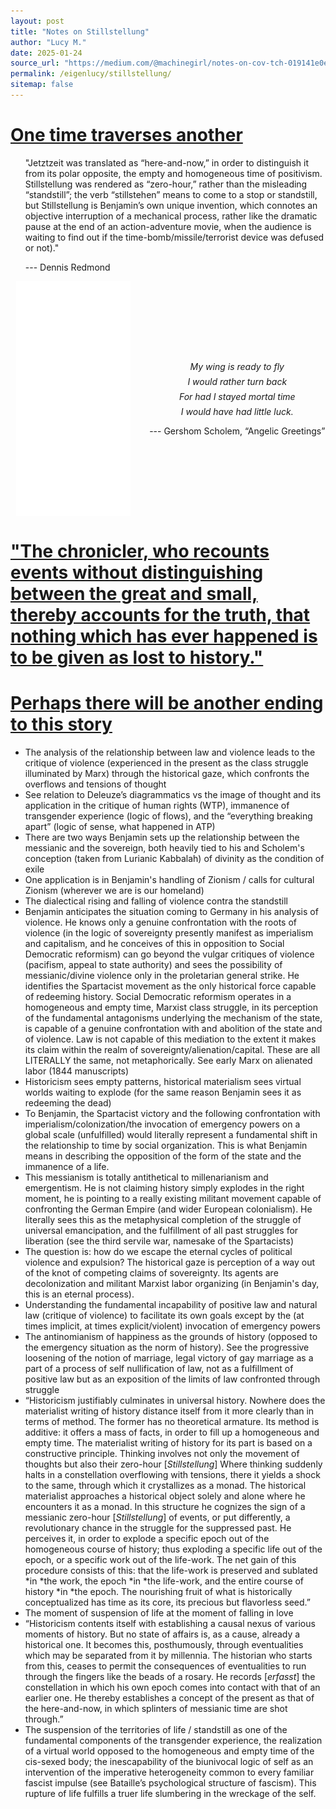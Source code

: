 ```yaml
---
layout: post
title: "Notes on Stillstellung"
author: "Lucy M."
date: 2025-01-24
source_url: "https://medium.com/@machinegirl/notes-on-cov-tch-019141e0e68c"
permalink: /eigenlucy/stillstellung/
sitemap: false
---
```

# [One time traverses another](https://www.marxists.org/reference/archive/benjamin/1940/history.htm)

<div>
<ul>
"Jetztzeit was translated as “here-and-now,” in order to distinguish it from its polar opposite, the empty and homogeneous time of positivism. Stillstellung was rendered as “zero-hour,” rather than the misleading “standstill”; the verb “stillstehen” means to come to a stop or standstill, but Stillstellung is Benjamin’s own unique invention, which connotes an objective interruption of a mechanical process, rather like the dramatic pause at the end of an action-adventure movie, when the audience is waiting to find out if the time-bomb/missile/terrorist device was defused or not)."
</ul>
<ul>
  --- Dennis Redmond
</ul>
</div>

<div style="display: flex; align-items: center; justify-content: center; gap: 20px; margin-bottom: 1em;">
  <div style="flex: 0 0 40%;">
    <img src="/assets/img/angelusnovus.png" alt="Klee's Angel" style="max-width: 100%; height: auto; display: block; margin-left: auto; margin-right: auto; border: none; outline: none; text-decoration: none;">
  </div>
  <div style="flex: 1; text-align: center;">
    <ul style="list-style-type: none; padding: 0; margin: 0;">
      <li style="margin-bottom: 0.5em;"><i>My wing is ready to fly</i></li>
      <li style="margin-bottom: 0.5em;"><i>I would rather turn back</i></li>
      <li style="margin-bottom: 0.5em;"><i>For had I stayed mortal time</i></li>
      <li style="margin-bottom: 1em;"><i>I would have had little luck.</i></li>
      <li>--- Gershom Scholem, “Angelic Greetings”</li>
    </ul>
  </div>
</div>

# ["The chronicler, who recounts events without distinguishing between the great and small, thereby accounts for the truth, that nothing which has ever happened is to be given as lost to history."](https://thetragiccommunity.wordpress.com/2020/10/28/from-theological-to-historical-apocatastasis-notes-on-benjamins-theologico-political-fragment/)

# [Perhaps there will be another ending to this story](https://www.google.com/url?sa=t&source=web&rct=j&opi=89978449&url=http://www.katharinemeynell.co.uk/about/essays%26downloads/for%2520The%2520Lost%2520Diagrams%2520of%2520Walter%2520Benjamin.pdf&ved=2ahUKEwik1_mLxvyNAxVxEUQIHUB5IEkQFnoECB4QAQ&usg=AOvVaw1ZOjxMT0G-Dv6pqglLHEsu)


*   The analysis of the relationship between law and violence leads to the critique of violence (experienced in the present as the class struggle illuminated by Marx) through the historical gaze, which confronts the overflows and tensions of thought
*   See relation to Deleuze’s diagrammatics vs the image of thought and its application in the critique of human rights (WTP), immanence of transgender experience (logic of flows), and the “everything breaking apart” (logic of sense, what happened in ATP)
*   There are two ways Benjamin sets up the relationship between the messianic and the sovereign, both heavily tied to his and Scholem's conception (taken from Lurianic Kabbalah) of divinity as the condition of exile
*   One application is in Benjamin's handling of Zionism / calls for cultural Zionism (wherever we are is our homeland)
*   The dialectical rising and falling of violence contra the standstill
*   Benjamin anticipates the situation coming to Germany in his analysis of violence. He knows only a genuine confrontation with the roots of violence (in the logic of sovereignty presently manifest as imperialism and capitalism, and he conceives of this in opposition to Social Democratic reformism) can go beyond the vulgar critiques of violence (pacifism, appeal to state authority) and sees the possibility of messianic/divine violence only in the proletarian general strike. He identifies the Spartacist movement as the only historical force capable of redeeming history. Social Democratic reformism operates in a homogeneous and empty time, Marxist class struggle, in its perception of the fundamental antagonisms underlying the mechanism of the state, is capable of a genuine confrontation with and abolition of the state and of violence. Law is not capable of this mediation to the extent it makes its claim within the realm of sovereignty/alienation/capital. These are all LITERALLY the same, not metaphorically. See early Marx on alienated labor (1844 manuscripts)
*   Historicism sees empty patterns, historical materialism sees virtual worlds waiting to explode (for the same reason Benjamin sees it as redeeming the dead)
*   To Benjamin, the Spartacist victory and the following confrontation with imperialism/colonization/the invocation of emergency powers on a global scale (unfulfilled) would literally represent a fundamental shift in the relationship to time by social organization. This is what Benjamin means in describing the opposition of the form of the state and the immanence of a life.
*   This messianism is totally antithetical to millenarianism and emergentism. He is not claiming history simply explodes in the right moment, he is pointing to a really existing militant movement capable of confronting the German Empire (and wider European colonialism). He literally sees this as the metaphysical completion of the struggle of universal emancipation, and the fulfillment of all past struggles for liberation (see the third servile war, namesake of the Spartacists)
*   The question is: how do we escape the eternal cycles of political violence and expulsion? The historical gaze is perception of a way out of the knot of competing claims of sovereignty. Its agents are decolonization and militant Marxist labor organizing (in Benjamin's day, this is an eternal process).
*   Understanding the fundamental incapability of positive law and natural law (critique of violence) to facilitate its own goals except by the (at times implicit, at times explicit/violent) invocation of emergency powers
*   The antinomianism of happiness as the grounds of history (opposed to the emergency situation as the norm of history). See the progressive loosening of the notion of marriage, legal victory of gay marriage as a part of a process of self nullification of law, not as a fulfillment of positive law but as an exposition of the limits of law confronted through struggle
*   “Historicism justifiably culminates in universal history. Nowhere does the materialist writing of history distance itself from it more clearly than in terms of method. The former has no theoretical armature. Its method is additive: it offers a mass of facts, in order to fill up a homogeneous and empty time. The materialist writing of history for its part is based on a constructive principle. Thinking involves not only the movement of thoughts but also their zero-hour [*Stillstellung*] Where thinking suddenly halts in a constellation overflowing with tensions, there it yields a shock to the same, through which it crystallizes as a monad. The historical materialist approaches a historical object solely and alone where he encounters it as a monad. In this structure he cognizes the sign of a messianic zero-hour [*Stillstellung*] of events, or put differently, a revolutionary chance in the struggle for the suppressed past. He perceives it, in order to explode a specific epoch out of the homogeneous course of history; thus exploding a specific life out of the epoch, or a specific work out of the life-work. The net gain of this procedure consists of this: that the life-work is preserved and sublated *in *the work, the epoch *in *the life-work, and the entire course of history *in *the epoch. The nourishing fruit of what is historically conceptualized has time as its core, its precious but flavorless seed.”
*   The moment of suspension of life at the moment of falling in love
*   “Historicism contents itself with establishing a causal nexus of various moments of history. But no state of affairs is, as a cause, already a historical one. It becomes this, posthumously, through eventualities which may be separated from it by millennia. The historian who starts from this, ceases to permit the consequences of eventualities to run through the fingers like the beads of a rosary. He records [*erfasst*] the constellation in which his own epoch comes into contact with that of an earlier one. He thereby establishes a concept of the present as that of the here-and-now, in which splinters of messianic time are shot through.”
*   The suspension of the territories of life / standstill as one of the fundamental components of the transgender experience, the realization of a virtual world opposed to the homogeneous and empty time of the cis-sexed body; the inescapability of the biunivocal logic of self as an intervention of the imperative heterogeneity common to every familiar fascist impulse (see Bataille’s psychological structure of fascism). This rupture of life fulfills a truer life slumbering in the wreckage of the self. 

